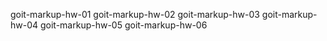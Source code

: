 goit-markup-hw-01
goit-markup-hw-02
goit-markup-hw-03
goit-markup-hw-04
goit-markup-hw-05
goit-markup-hw-06